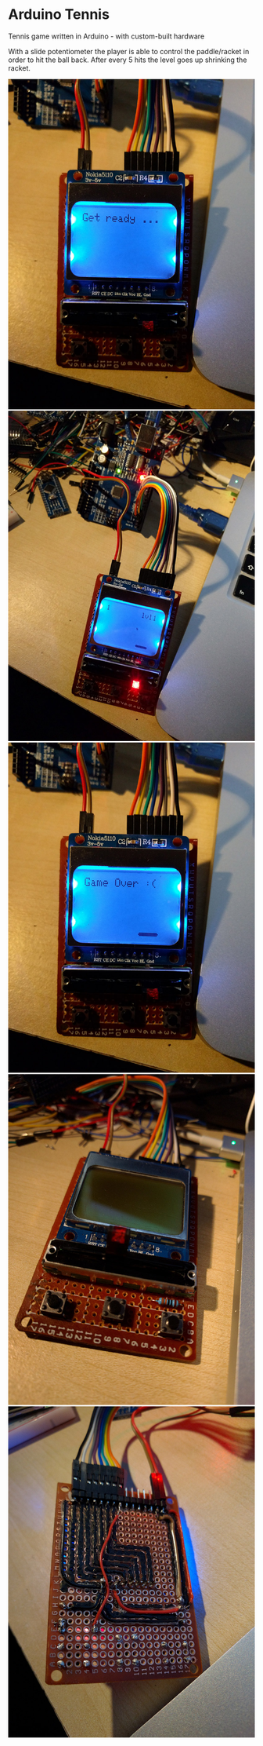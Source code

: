 # Arduino Tennis

Tennis game written in Arduino - with custom-built hardware

With a slide potentiometer the player is able to control the paddle/racket in order to hit the ball back. After every 5 hits the level goes up shrinking the racket.


![Alt text](https://github.com/janoist1/ardu-tennis/blob/master/sample/1.jpg "Get Ready...")
![Alt text](https://github.com/janoist1/ardu-tennis/blob/master/sample/2.jpg "Hit!")
![Alt text](https://github.com/janoist1/ardu-tennis/blob/master/sample/3.jpg "Game Over :(")
![Alt text](https://github.com/janoist1/ardu-tennis/blob/master/sample/4.jpg "Fron")
![Alt text](https://github.com/janoist1/ardu-tennis/blob/master/sample/5.jpg "Back")
